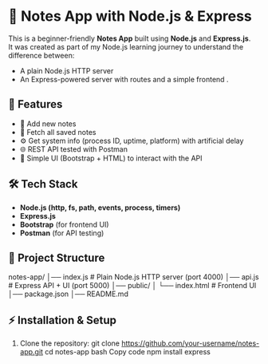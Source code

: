 # 📝 Notes App with Node.js & Express

This is a beginner-friendly **Notes App** built using **Node.js** and **Express.js**.  
It was created as part of my Node.js learning journey to understand the difference between:
- A plain Node.js HTTP server
- An Express-powered server with routes and a simple frontend .
## 🚀 Features
- 📌 Add new notes
- 📂 Fetch all saved notes
- ⚙️ Get system info (process ID, uptime, platform) with artificial delay
- 🌐 REST API tested with Postman
- 🎨 Simple UI (Bootstrap + HTML) to interact with the API
## 🛠️ Tech Stack
- **Node.js (http, fs, path, events, process, timers)**
- **Express.js**
- **Bootstrap** (for frontend UI)
- **Postman** (for API testing)
## 📂 Project Structure
notes-app/
│── index.js # Plain Node.js HTTP server (port 4000)
│── api.js # Express API + UI (port 5000)
│── public/
│ └── index.html # Frontend UI
│── package.json
│── README.md
## ⚡ Installation & Setup
1. Clone the repository:
   git clone https://github.com/your-username/notes-app.git
   cd notes-app
bash
Copy code
npm install express
